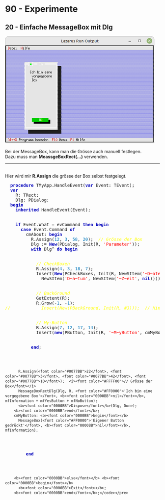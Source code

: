 # 90 - Experimente
## 20 - Einfache MessageBox mit Dlg
<img src="image.png" alt="Selfhtml"><br><br>
Bei der MessageBox, kann man die Grösse auch manuell festlegen.<br>
Dazu muss man <b>MeassgeBoxRect(...)</b> verwenden.<br>
<hr><br>
Hier wird mir <b>R.Assign</b> die grösse der Box selbst festgelegt.<br>
<pre><code=pascal>  <b><font color="0000BB">procedure</font></b> TMyApp.HandleEvent(<b><font color="0000BB">var</font></b> Event: TEvent);
  <b><font color="0000BB">var</font></b>
    R: TRect;
    Dlg: PDialog;
  <b><font color="0000BB">begin</font></b>
    <b><font color="0000BB">inherited</font></b> HandleEvent(Event);
<br>
    <b><font color="0000BB">if</font></b> Event.What = evCommand <b><font color="0000BB">then</font></b> <b><font color="0000BB">begin</font></b>
      <b><font color="0000BB">case</font></b> Event.Command <b><font color="0000BB">of</font></b>
        cmAbout: <b><font color="0000BB">begin</font></b>
          R.Assign(<font color="#0077BB">12</font>, <font color="#0077BB">3</font>, <font color="#0077BB">58</font>, <font color="#0077BB">20</font>);  <i><font color="#FFFF00">// Grösse der Box</font></i>
          Dlg := <b><font color="0000BB">New</font></b>(PDialog, Init(R, <font color="#FF0000">'Parameter'</font>));
          <b><font color="0000BB">with</font></b> Dlg^ <b><font color="0000BB">do</font></b> <b><font color="0000BB">begin</font></b>
<br>
            <i><font color="#FFFF00">// CheckBoxen</font></i>
            R.Assign(<font color="#0077BB">4</font>, <font color="#0077BB">3</font>, <font color="#0077BB">18</font>, <font color="#0077BB">7</font>);
            Insert(<b><font color="0000BB">New</font></b>(PCheckBoxes, Init(R, NewSItem(<font color="#FF0000">'~D~atei'</font>, NewSItem(<font color="#FF0000">'~Z~eile'</font>,
              NewSItem(<font color="#FF0000">'D~a~tum'</font>, NewSItem(<font color="#FF0000">'~Z~eit'</font>, <b><font color="0000BB">nil</font></b>)))))));
<br>
            <i><font color="#FFFF00">// BackGround</font></i>
            GetExtent(R);
            R.Grow(-<font color="#0077BB">1</font>, -<font color="#0077BB">1</font>);
<i><font color="#FFFF00">//            Insert(New(PBackGround, Init(R, #3)));  // Hintergrund einfügen.</font></i>
<br>
            <i><font color="#FFFF00">// My-Button</font></i>
            R.Assign(<font color="#0077BB">7</font>, <font color="#0077BB">12</font>, <font color="#0077BB">17</font>, <font color="#0077BB">14</font>);
            Insert(<b><font color="0000BB">new</font></b>(PButton, Init(R, <font color="#FF0000">'~M~yButton'</font>, cmMyBotton, bfDefault)));
<br>
          <b><font color="0000BB">end</font></b>;
<br>

          R.Assign(<font color="#0077BB">22</font>, <font color="#0077BB">3</font>, <font color="#0077BB">42</font>, <font color="#0077BB">10</font>);  <i><font color="#FFFF00">// Grösse der Box</font></i>
          MessageBoxRectDlg(Dlg, R, <font color="#FF0000">'Ich bin eine vorgegebene Box'</font>, <b><font color="0000BB">nil</font></b>, mfInformation + mfYesButton + mfNoButton);
          <b><font color="0000BB">Dispose</font></b>(Dlg, Done);
        <b><font color="0000BB">end</font></b>;
        cmMyBotton: <b><font color="0000BB">begin</font></b>
          MessageBox(<font color="#FF0000">'Eigener Button gedrückt'</font>, <b><font color="0000BB">nil</font></b>, mfInformation);
<br>
        <b><font color="0000BB">end</font></b>
<br>

        <b><font color="0000BB">else</font></b> <b><font color="0000BB">begin</font></b>
          <b><font color="0000BB">Exit</font></b>;
        <b><font color="0000BB">end</font></b>;</code></pre>
<br>
